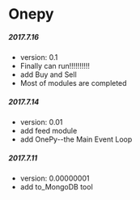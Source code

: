Onepy  
===========

##### 2017.7.16
  - version: 0.1
  - Finally can run!!!!!!!!!!
  - add Buy and Sell
  - Most of modules are completed


##### 2017.7.14
  - version: 0.01
  - add feed module
  - add OnePy--the Main Event Loop

##### 2017.7.11
  - version: 0.00000001
  - add to_MongoDB tool
